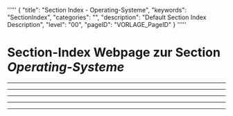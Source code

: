 '''''
{
"title": "Section Index - Operating-Systeme",
"keywords": "SectionIndex",
"categories": "",
"description": "Default Section Index Description",
"level": "00",
"pageID": "VORLAGE_PageID"
}
'''''


<h1>Section-Index Webpage zur Section <i>Operating-Systeme</i></h1>

<hr><hr><hr><hr><hr>